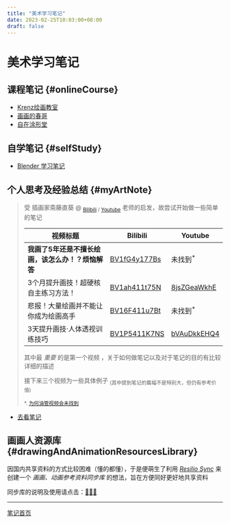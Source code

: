 ```yaml
---
title: "美术学习笔记"
date: 2023-02-25T10:03:00+08:00
draft: false
---
```


# 美术学习笔记

## 课程笔记 {#onlineCourse}

+ [Krenz绘画教室](./krenzArtwork)
+ [画画的春哥](./chuns)
+ [自在涂形堂](./ants)

## 自学笔记 {#selfStudy}

+ [Blender 学习笔记](./selfStudy/Blender)

## 个人思考及经验总结 {#myArtNote}

   > 受 插画家斋藤直葵 @ <sub>[Bilibili](https://space.bilibili.com/1688563568) / [Youtube](https://www.youtube.com/@saitonaoki2)</sub> 老师的启发，故尝试开始做一些简单的笔记
   >
   > 视频标题 | Bilibili | Youtube
   > ---- | ---- | ----
   > **我画了5年还是不擅长绘画，该怎么办！？烦恼解答** | [BV1fG4y177Bs](https://www.bilibili.com/video/BV1fG4y177Bs) | 未找到<sup>\*</sup>
   > 3个月提升画技！超硬核自主练习方法！ | [BV1ah411t75N](https://www.bilibili.com/video/BV1ah411t75N) | [8jsZGeaWkhE](https://www.youtube.com/watch?v=8jsZGeaWkhE)
   > 悲报！大量绘画并不能让你成为绘画高手 | [BV16F411u7Bt](https://www.bilibili.com/video/BV16F411u7Bt) | 未找到<sup>\*</sup>
   > 3天提升画技·人体透视训练技巧 | [BV1P5411K7NS](https://www.bilibili.com/video/BV1P5411K7NS) | [bVAuDkkEHQ4](https://www.youtube.com/watch?v=bVAuDkkEHQ4)
   >
   > 其中最 *重要* 的是第一个视频  ，关于如何做笔记以及对于笔记的目的有比较详细的描述
   >
   > 接下来三个视频为一些具体例子 <sub>(其中提到笔记的篇幅不是特别大，但仍有参考价值)</sub>
   >
   > <sub>\*. [为何油管视频会未找到](https://www.bilibili.com/read/cv22619955)</sub>

+ [去看笔记](./myNote)

## 画画人资源库 {#drawingAndAnimationResourcesLibrary}

因国内共享资料的方式比较困难（懂的都懂），于是便萌生了利用 *[Resilio Sync](https://www.resilio.com/individuals)* 来创建一个 *画画、动画参考资料同步库* 的想法，旨在方便同好更好地共享资料

同步库的说明及使用请点击：[🎁🎁🎁](./drawingAndAnimationResources)

---

[笔记首页](/)